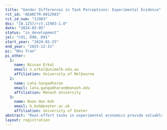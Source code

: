 ```yaml
---
title: "Gender Differences in Task Perceptions: Experimental Evidence"
rct_id: "AEARCTR-0012983"
rct_id_num: "12983"
doi: "10.1257/rct.12983-1.0"
date: "2024-03-05"
status: "in_development"
jel: "C91, D90, D91"
start_year: "2024-01-25"
end_year: "2025-12-31"
pi: "Nhu Tran"
pi_other:
  1:
    name: Nisvan Erkal
    email: n.erkal@unimelb.edu.au
    affiliation: University of Melbourne
  2:
    name: Lata Gangadharan
    email: lata.gangadharan@monash.edu
    affiliation: Monash University
  3:
    name: Boon Han Koh
    email: b.koh@exeter.ac.uk
    affiliation: University of Exeter
abstract: "Real-effort tasks in experimental economics provide valuable insights into labor market outcomes by mimicking real-world work dynamics. Gender experiments often use these tasks to explore biases and differences in task performance, confidence, and competition entry. However, previous research indicates that gender performance variations may be influenced by task perceptions, especially those seen as favoring a particular gender. This study examines the influence of gender stereotypes on task performance perceptions, beliefs, and misperceptions. Using five commonly real-effort tasks, we analyze how individuals assess their own performance, interpret task gender associations, and adhere to social norms regarding gender-based task performance. Our analysis plan includes outcome variables such as task performance, beliefs about performance, task perceptions, social norms, and misperceptions. We hypothesize gender differences in performance, beliefs, perceptions, and confidence, influenced by task gender congruence and societal expectations."
layout: registration
---
```


